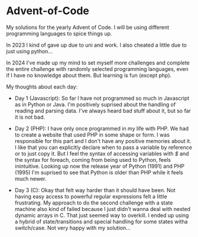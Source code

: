 # Advent-of-Code
My solutions for the yearly Advent of Code. I will be using different programming languages to spice things up.

In 2023 I kind of gave up due to uni and work. I also cheated a little due to just using python...

In 2024 I've made up my mind to set myself more challenges and complete the entire challenge with randomly selected programming languages, even if I have no knowledge about them. But learning is fun (except php).

My thoughts about each day:
- Day 1 (Javascript): So far I have not programmed so much in Javascript as in Python or Java. I'm positively suprised about the handling of reading and parsing data. I've always heard bad stuff about it, but so far it is not bad.

- Day 2 (PHP): I have only once programmed in my life with PHP. We had to create a website that used PHP in some shape or form. I was responsible for this part and I don't have any positive memories about it. I like that you can explicitly declare when to pass a variable by reference or to just copy it. But I feel the syntax of accessing variables with *$* and the syntax for foreach, coming from being used to Python, feels inintuitive. Looking up now the release year of Python (1991) and PHP (1995) I'm suprised to see that Python is older than PHP while it feels much newer.

- Day 3 (C): Okay that felt way harder than it should have been. Not having easy access to powerful regular expressions felt a little frustrating. My approach to do the second challenge with a state machine also kind of failed because I just didn't wanna deal with nested dynamic arrays in C. That just seemed way to overkill. I ended up using a hybrid of state/transitions and special handling for some states witha switch/case. Not very happy with my solution...
